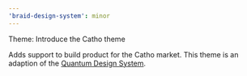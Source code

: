 ```yaml
---
'braid-design-system': minor
---
```


Theme: Introduce the Catho theme

Adds support to build product for the Catho market. This theme is an adaption of the [Quantum Design System](https://catho.github.io/quantum).
